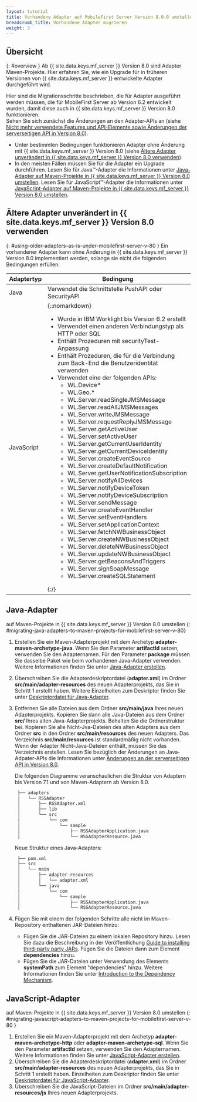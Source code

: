 ```yaml
---
layout: tutorial
title: Vorhandene Adapter auf MobileFirst Server Version 8.0.0 umstellen
breadcrumb_title: Vorhandene Adapter migrieren
weight: 3
---
```

<!-- NLS_CHARSET=UTF-8 -->
## Übersicht
{: #overview }
Ab {{ site.data.keys.mf_server }} Version 8.0 sind Adapter
Maven-Projekte. Hier erfahren Sie, wie ein Upgrade für in früheren Versionen von
{{ site.data.keys.mf_server }} entwickelte Adapter durchgeführt wird. 

Hier sind die Migrationsschritte beschrieben, die für Adapter ausgeführt werden müssen, die für
MobileFirst Server ab Version 6.2 entwickelt wurden,
damit diese auch in {{ site.data.keys.mf_server }} Version 8.0 funktionieren.   
Sehen Sie sich zunächst die Änderungen an den Adapter-APIs an (siehe
[Nicht mehr verwendete Features und API-Elemente
sowie Änderungen der serverseitigen API in Version 8.0](../../product-overview/release-notes/deprecated-discontinued/)). 

* Unter bestimmten Bedingungen funktionieren Adapter ohne Änderung mit
{{ site.data.keys.mf_server }} Version 8.0 (siehe
[Ältere Adapter unverändert in {{ site.data.keys.mf_server }} Version 8.0 verwenden](#using-older-adapters-as-is-under-mobilefirst-server-v-80)). 
* In den meisten Fällen müssen Sie für die Adapter ein Upgrade durchführen. Lesen Sie für Java™-Adapter die Informationen unter
[Java-Adapter auf Maven-Projekte
in {{ site.data.keys.mf_server }} Version 8.0 umstellen](#migrating-java-adapters-to-maven-projects-for-mobilefirst-server-v-80). Lesen Sie für JavaScript™-Adapter die Informationen unter
[JavaScript-Adapter auf Maven-Projekte
in {{ site.data.keys.mf_server }} Version 8.0 umstellen](#migrating-javascript-adapters-to-maven-projects-for-mobilefirst-server-v-80). 

## Ältere Adapter unverändert in {{ site.data.keys.mf_server }} Version 8.0 verwenden
{: #using-older-adapters-as-is-under-mobilefirst-server-v-80 }
Ein vorhandener Adapter kann ohne Änderung in {{ site.data.keys.mf_server }} Version 8.0 implementiert werden,
solange sie nicht die folgenden Bedingungen erfüllen: 

| Adaptertyp  | Bedingung | 
|--------------|-----------|
| Java | Verwendet die Schnittstelle PushAPI oder SecurityAPI | 
| JavaScript | {::nomarkdown}<ul><li>Wurde in IBM Worklight bis Version 6.2 erstellt</li><li>Verwendet einen anderen Verbindungstyp als HTTP oder SQL</li><li>Enthält Prozeduren mit securityTest-Anpassung</li><li>Enthält Prozeduren, die für die Verbindung zum Back-End die Benutzeridentität verwenden</li><li>Verwendet eine der folgenden APIs: <ul><li>WL.Device*</li><li>WL.Geo.\*</li><li>WL.Server.readSingleJMSMessage</li><li>WL.Server.readAllJMSMessages</li><li>WL.Server.writeJMSMessage</li><li>WL.Server.requestReplyJMSMessage</li><li>WL.Server.getActiveUser</li><li>WL.Server.setActiveUser</li><li>WL.Server.getCurrentUserIdentity</li><li>WL.Server.getCurrentDeviceIdentity</li><li>WL.Server.createEventSource</li><li>WL.Server.createDefaultNotification</li><li>WL.Server.getUserNotificationSubscription</li><li>WL.Server.notifyAllDevices</li><li>WL.Server.notifyDeviceToken</li><li>WL.Server.notifyDeviceSubscription</li><li>WL.Server.sendMessage</li><li>WL.Server.createEventHandler</li><li>WL.Server.setEventHandlers</li><li>WL.Server.setApplicationContext</li><li>WL.Server.fetchNWBusinessObject</li><li>WL.Server.createNWBusinessObject</li><li>WL.Server.deleteNWBusinessObject</li><li>WL.Server.updateNWBusinessObject</li><li>WL.Server.getBeaconsAndTriggers</li><li>WL.Server.signSoapMessage</li><li>WL.Server.createSQLStatement</li></ul></li></ul>{:/} |

## Java-Adapter
auf Maven-Projekte in {{ site.data.keys.mf_server }} Version 8.0 umstellen
{: #migrating-java-adapters-to-maven-projects-for-mobilefirst-server-v-80}
1. Erstellen Sie ein Maven-Adapterprojekt mit dem Archetyp
**adapter-maven-archetype-java**. Wenn Sie den Parameter
**artifactId** setzen, verwenden Sie den Adapternamen. Für den Parameter **package** müssen Sie dasselbe Paket wie beim vorhandenen Java-Adapter verwenden. Weitere Informationen finden Sie unter
[Java-Adapter erstellen](../../adapters/creating-adapters).
2. Überschreiben Sie die Adapterdeskriptordatei (**adapter.xml**) im Ordner **src/main/adapter-resources** des neuen Adapterprojekts, das Sie in
Schritt 1 erstellt haben. Weitere Einzelheiten
zum Deskriptor finden Sie unter
[Deskriptordatei für Java-Adapter](../../adapters/java-adapters/#the-adapter-resources-folder).
3. Entfernen Sie alle Dateien aus dem Ordner **src/main/java** Ihres neuen Adapterprojekts. Kopieren Sie dann alle Java-Dateien aus dem Ordner
**src/** Ihres alten Java-Adapterprojekts. Behalten Sie die Ordnerstruktur bei. Kopieren Sie alle Nicht-Jva-Dateien des alten Adapters aus dem Ordner
**src** in den Ordner
**src/main/resources** des neuen Adapters. Das Verzeichnis **src/main/resources** ist standardmäßig nicht vorhanden. Wenn der Adapter
Nicht-Java-Dateien enthält, müssen Sie das Verzeichnis erstellen. Lesen Sie bezüglich der Änderungen an Java-Adpater-APIs
die Informationen unter
[Änderungen an der serverseitigen API in Version 8.0](#migrating-javascript-adapters-to-maven-projects-for-mobilefirst-server-v-80).

   Die folgenden Diagramme veranschaulichen die Struktur von Adaptern bis Version
7.1 und von Maven-Adaptern ab Version 8.0.


   ```xml
    ├── adapters
    │   └── RSSAdapter
    │       ├── RSSAdapter.xml
    │       ├── lib
    │       └── src
    │           └── com
    │               └── sample
    │                   ├── RSSAdapterApplication.java
    │                   └── RSSAdapterResource.java
   ```
    
   Neue Struktur eines Java-Adapters:

   ```xml
    ├── pom.xml
    ├── src
    │   └── main
    │       ├── adapter-resources
    │       │   └── adapter.xml
    │       └── java
    │           └── com
    │               └── sample
    │                   ├── RSSAdapterApplication.java
    │                   └── RSSAdapterResource.java
   ```

4. Fügen Sie mit einem der folgenden Schritte alle nicht im Maven-Repository enthaltenen JAR-Dateien hinzu: 
    * Fügen Sie die JAR-Dateien zu einem lokalen Repository hinzu. Lesen Sie dazu
die Beschreibung
in der Veröffentlichung [Guide to installing third-party party JARs](https://maven.apache.org/guides/mini/guide-3rd-party-jars-local.html).
Fügen Sie die Dateien dann zum Element
**dependencies** hinzu. 
    * Fügen Sie die JAR-Dateien unter Verwendung des Elements **systemPath** zum Element
"dependencies" hinzu. Weitere Informationen finden Sie unter
[Introduction
to the Dependency Mechanism](https://maven.apache.org/guides/introduction/introduction-to-dependency-mechanism.html).

## JavaScript-Adapter
auf Maven-Projekte in {{ site.data.keys.mf_server }} Version 8.0 umstellen
{: #migrating-javascript-adapters-to-maven-projects-for-mobilefirst-server-v-80 }
1. Erstellen Sie ein Maven-Adapterprojekt mit dem Archetyp
**adapter-maven-archetype-http** oder **adapter-maven-archetype-sql**. Wenn Sie den Parameter
**artifactId** setzen, verwenden Sie den Adapternamen. Weitere Informationen finden Sie unter
[JavaScript-Adapter erstellen](../../adapters/creating-adapters).
2. Überschreiben Sie die Adapterdeskriptordatei (**adapter.xml**) im Ordner **src/main/adapter-resources** des neuen Adapterprojekts, das Sie in
Schritt 1 erstellt haben. Einzelheiten
zum Deskriptor finden Sie unter
[Deskriptordatei für JavaScript-Adapter](../../adapters/javascript-adapters/#the-adapter-resources-folder).
3. Überschreiben Sie die JavaScript-Dateien im Ordner **src/main/adapter-resources/js** Ihres neuen Adapterprojekts. 
